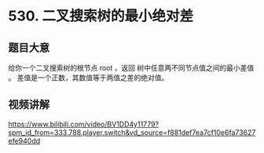 # 530. 二叉搜索树的最小绝对差

## 题目大意
给你一个二叉搜索树的根节点 root ，返回 树中任意两不同节点值之间的最小差值 。
差值是一个正数，其数值等于两值之差的绝对值。

## 视频讲解
https://www.bilibili.com/video/BV1DD4y11779?spm_id_from=333.788.player.switch&vd_source=f881def7ea7cf10e6fa73627efe940dd
